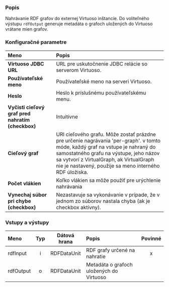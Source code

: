 ### Popis

Nahrávanie RDF grafov do externej Virtuoso inštancie.
Do voliteľného výstupu `rdfOutput` generuje metadáta o grafoch uložených do Virtuoso vrátane mien grafov.

### Konfiguračné parametre

| Meno | Popis |
|:----|:----|
|**Virtuoso JDBC URL** | URL pre uskutočnenie JDBC relácie so serverom Virtuoso. |
|**Používateľské meno** | Používateľské meno na serveri Virtuoso. |
|**Heslo** | Heslo k príslušnému používateľskému menu. |
|**Vyčisti cieľový graf pred nahratím (checkbox)** | Intuitívne |
|**Cieľový graf** | URI cieľového grafu. Môže zostať prázdne pre určenie nagrávania 'per-graph'. v tomto móde, každý graf na vstupe je nahraný do samostatného grafu na výstupe, jeho názov sa vytvorí z VirtualGraph, ak VirtualGraph nie je nastavený, použije sa meno interného RDF úložiska.|
|**Počet vlákien** | Koľko vlákien sa môže použiť pre urýchlenie nahrávania |
|**Vynechaj súbor pri chybe (checkbox)** | Nezastavuje sa vykonávanie v prípade, že v jednom zo súborov nastala chyba (ak je checkbox aktívny). |

### Vstupy a výstupy ###

|Meno |Typ | Dátová hrana | Popis | Povinné |
|:--------|:------:|:------:|:-------------|:---------------------:|
|rdfInput  |i| RDFDataUnit| RDF grafy určené na nahratie |x|
|rdfOutput |o| RDFDataUnit| Metadáta o grafoch uložených do Virtuoso ||
